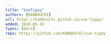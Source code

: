 ```yaml
---
title: "VueTippy"
authors: [KABBOUCHI]
url: https://kabbouchi.github.io/vue-tippy/
added: 2018-05-19
types: [docs]
repo: https://github.com/KABBOUCHI/vue-tippy
---
```

